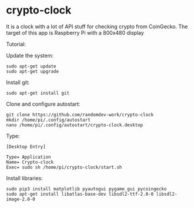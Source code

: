# crypto-clock
It is a clock with a lot of API stuff for checking crypto from CoinGecko.
The target of this app is Raspberry Pi with a 800x480 display

Tutorial:

Update the system:
```
sudo apt-get update
sudo apt-get upgrade
```
Install git:
```
sudo apt-get install git
```
Clone and configure autostart:
```
git clone https://github.com/randomdev-work/crypto-clock
mkdir /home/pi/.config/autostart
nano /home/pi/.config/autostart/crypto-clock.desktop
```
Type:

```
[Desktop Entry]

Type= Application
Name= Crypto-clock
Exec= sudo sh /home/pi/crypto-clock/start.sh
```

Install libraries:
```
sudo pip3 install matplotlib pyautogui pygame_gui pycoingecko
sudo apt-get install libatlas-base-dev libsdl2-ttf-2.0-0 libsdl2-image-2.0-0
```

